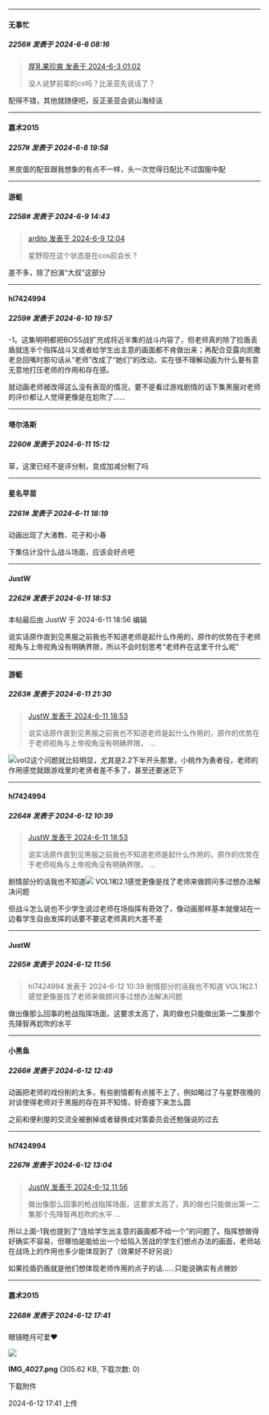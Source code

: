 ﻿
*****

####  无事忙  
##### 2256#       发表于 2024-6-6 08:16

<blockquote><a href="httphttps://bbs.saraba1st.com/2b/forum.php?mod=redirect&amp;goto=findpost&amp;pid=65092656&amp;ptid=2116038" target="_blank">厚乳果珍爽 发表于 2024-6-3 01:02</a>

没人说梦前辈的cv吗？比圣亚先说话了？</blockquote>
配得不错，其他就随便吧，反正圣亚会说山海经话

*****

####  嘉术2015  
##### 2257#       发表于 2024-6-8 19:58

黑皮蛋的配音跟我想象的有点不一样，头一次觉得日配比不过国服中配


*****

####  游蜓  
##### 2258#       发表于 2024-6-9 14:43

<blockquote><a href="httphttps://bbs.saraba1st.com/2b/forum.php?mod=redirect&amp;goto=findpost&amp;pid=65165577&amp;ptid=2116038" target="_blank">ardito 发表于 2024-6-9 12:04</a>

星野现在这个状态是在cos前会长？</blockquote>
差不多，除了扮演“大叔”这部分


*****

####  hl7424994  
##### 2259#       发表于 2024-6-10 19:57

-1。这集明明都把BOSS战扩充成将近半集的战斗内容了，但老师真的除了捡盾丢盾就连半个指挥战斗又或者给学生出主意的画面都不肯做出来；再配合亚露向凯撒老总回嘴时那句话从“老师”改成了“她们”的改动，实在很不理解动画为什么要有意无意地打压老师的作用和存在感。

就动画老师被改得这么没有表现的情况，要不是看过游戏剧情的话下集黑服对老师的评价都让人觉得更像是在尬吹了……


*****

####  塔尔洛斯  
##### 2260#       发表于 2024-6-11 15:12

草，这里已经不是评分制，变成加减分制了吗


*****

####  星名早苗  
##### 2261#       发表于 2024-6-11 18:19

动画出现了大渚教、花子和小春

下集估计没什么战斗场面，应该会好点吧


*****

####  JustW  
##### 2262#       发表于 2024-6-11 18:53

 本帖最后由 JustW 于 2024-6-11 18:56 编辑 

说实话原作直到见黑服之前我也不知道老师是起什么作用的，原作的优势在于老师视角与上帝视角没有明确界限，所以不会时刻思考“老师杵在这里干什么呢”


*****

####  游蜓  
##### 2263#       发表于 2024-6-11 21:30

<blockquote><a href="httphttps://bbs.saraba1st.com/2b/forum.php?mod=redirect&amp;goto=findpost&amp;pid=65198559&amp;ptid=2116038" target="_blank">JustW 发表于 2024-6-11 18:53</a>

说实话原作直到见黑服之前我也不知道老师是起什么作用的，原作的优势在于老师视角与上帝视角没有明确界限， ...</blockquote>
<img src="https://static.saraba1st.com/image/smiley/face2017/068.png" referrerpolicy="no-referrer">vol2这个问题就比较明显，尤其是2.2下半开头那里，小桃作为勇者役，老师的作用感觉就跟游戏里的老贤者差不多了，甚至还要迷茫下


*****

####  hl7424994  
##### 2264#       发表于 2024-6-12 10:39

<blockquote><a href="httphttps://bbs.saraba1st.com/2b/forum.php?mod=redirect&amp;goto=findpost&amp;pid=65198559&amp;ptid=2116038" target="_blank">JustW 发表于 2024-6-11 18:53</a>

说实话原作直到见黑服之前我也不知道老师是起什么作用的，原作的优势在于老师视角与上帝视角没有明确界限， ...</blockquote>
剧情部分的话我也不知道<img src="https://static.saraba1st.com/image/smiley/face2017/068.png" referrerpolicy="no-referrer"> VOL1和2.1感觉更像是找了老师来做顾问多过想办法解决问题

但战斗怎么说也不少学生说过老师在场指挥有奇效了，像动画那样基本就傻站在一边看学生自由发挥的话要不要这老师真的大差不差


*****

####  JustW  
##### 2265#       发表于 2024-6-12 11:56

<blockquote>hl7424994 发表于 2024-6-12 10:39
剧情部分的话我也不知道 VOL1和2.1感觉更像是找了老师来做顾问多过想办法解决问题

</blockquote>
做出像那么回事的枪战指挥场面，这要求太高了，真的做也只能做出第一二集那个先降智再尬吹的水平


*****

####  小黑鱼  
##### 2266#       发表于 2024-6-12 12:49

动画把老师的戏份削的太多，有些剧情都有点接不上了，例如略过了与星野夜晚的对谈使得老师对于黑服的存在并不知情，好奇接下来怎么圆

之前和便利屋的交流全被删掉或者替换成对策委员会还勉强说的过去


*****

####  hl7424994  
##### 2267#       发表于 2024-6-12 13:04

<blockquote><a href="httphttps://bbs.saraba1st.com/2b/forum.php?mod=redirect&amp;goto=findpost&amp;pid=65206097&amp;ptid=2116038" target="_blank">JustW 发表于 2024-6-12 11:56</a>

做出像那么回事的枪战指挥场面，这要求太高了，真的做也只能做出第一二集那个先降智再尬吹的水平 ...</blockquote>
所以上面-1我也提到了“连给学生出主意的画面都不给一个”的问题了。指挥想做得好确实不容易，但哪怕是能给出一个给陷入苦战的学生们想点办法的画面，老师站在战场上的作用也多少能体现到了（效果好不好另说）

如果捡盾扔盾就是他们想体现老师作用的点子的话……只能说确实有点微妙


*****

####  嘉术2015  
##### 2268#       发表于 2024-6-12 17:41

眼镜睦月可爱❤️

<img src="https://img.saraba1st.com/forum/202406/12/174109h9cx5zzacc09y0pm.png" referrerpolicy="no-referrer">

<strong>IMG_4027.png</strong> (305.62 KB, 下载次数: 0)

下载附件

2024-6-12 17:41 上传

